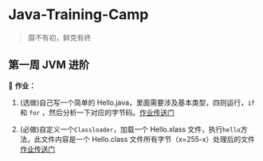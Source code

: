 # Java-Training-Camp

> 靡不有初，鲜克有终

## 第一周 JVM 进阶

🍭 **作业：**

1. (选做)自己写一个简单的 Hello.java，里面需要涉及基本类型，四则运行，`if` 和 `for`
   ，然后分析一下对应的字节码。[作业传送门](https://github.com/SunChestnut/Java-Training-Camp/blob/5365ed1ea8b10653c3b57ad1e14ac27781e8fd46/jvm-demo/src/main/java/syl/camp/homework/Hello.java)
   
2. (必做)自定义一个`Classloader`，加载一个 Hello.xlass 文件，执行`hello`方法，此文件内容是一个 Hello.class 文件所有字节（x=255-x）处理后的文件
   [作业传送门]()

